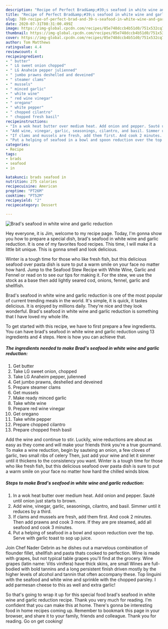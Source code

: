 ```yaml
---
description: "Recipe of Perfect Brad&amp;#39;s seafood in white wine and garlic reduction"
title: "Recipe of Perfect Brad&amp;#39;s seafood in white wine and garlic reduction"
slug: 789-recipe-of-perfect-brad-and-39-s-seafood-in-white-wine-and-garlic-reduction
date: 2020-07-31T08:31:00.499Z
image: https://img-global.cpcdn.com/recipes/05e748dccb4b51d0/751x532cq70/brads-seafood-in-white-wine-and-garlic-reduction-recipe-main-photo.jpg
thumbnail: https://img-global.cpcdn.com/recipes/05e748dccb4b51d0/751x532cq70/brads-seafood-in-white-wine-and-garlic-reduction-recipe-main-photo.jpg
cover: https://img-global.cpcdn.com/recipes/05e748dccb4b51d0/751x532cq70/brads-seafood-in-white-wine-and-garlic-reduction-recipe-main-photo.jpg
author: Tom Matthews
ratingvalue: 4.4
reviewcount: 4
recipeingredient:
- " butter"
- " LG sweet onion chopped"
- " LG Anaheim pepper julienned"
- " jumbo prawns deshelled and deveined"
- " steamer clams"
- " mussels"
- " minced garlic"
- " white wine"
- " red wine vinegar"
- " oregano"
- " white pepper"
- " chopped cilantro"
- " chopped fresh basil"
recipeinstructions:
- "In a wok heat butter over medium heat. Add onion and pepper. Sauté until onion just starts to brown."
- "Add wine, vinegar, garlic, seasonings, cilantro, and basil. Simmer until it reduces by a third."
- "If clams and mussels are fresh, add them first. And cook 2 minutes. Then add prawns and cook 3 more. If they are pre steamed, add all seafood and cook 3 minutes."
- "Put a helping of seafood in a bowl and spoon reduction over the top. Serve with garlic toast to sop up juice."
categories:
- Recipe
tags:
- brads
- seafood
- in

katakunci: brads seafood in 
nutrition: 275 calories
recipecuisine: American
preptime: "PT26M"
cooktime: "PT52M"
recipeyield: "2"
recipecategory: Dessert

---
```



![Brad&#39;s seafood in white wine and garlic reduction](https://img-global.cpcdn.com/recipes/05e748dccb4b51d0/751x532cq70/brads-seafood-in-white-wine-and-garlic-reduction-recipe-main-photo.jpg)

Hey everyone, it is Jim, welcome to my recipe page. Today, I'm gonna show you how to prepare a special dish, brad&#39;s seafood in white wine and garlic reduction. It is one of my favorites food recipes. This time, I will make it a little bit unique. This is gonna smell and look delicious.

Winter is a tough time for those who like fresh fish, but this delicious seafood over pasta dish is sure to put a warm smile on your face no matter how hard. Jump to the Seafood Stew Recipe with White Wine, Garlic and Fennel or read on to see our tips for making it. For the stew, we use the stock as a base then add lightly seared cod, onions, fennel, garlic and shellfish.

Brad&#39;s seafood in white wine and garlic reduction is one of the most popular of current trending meals in the world. It's simple, it is quick, it tastes delicious. It is enjoyed by millions daily. They're nice and they look wonderful. Brad&#39;s seafood in white wine and garlic reduction is something that I have loved my whole life.


To get started with this recipe, we have to first prepare a few ingredients. You can have brad&#39;s seafood in white wine and garlic reduction using 13 ingredients and 4 steps. Here is how you can achieve that.

<!--inarticleads1-->

##### The ingredients needed to make Brad&#39;s seafood in white wine and garlic reduction:

1. Get  butter
1. Take  LG sweet onion, chopped
1. Take  LG Anaheim pepper, julienned
1. Get  jumbo prawns, deshelled and deveined
1. Prepare  steamer clams
1. Get  mussels
1. Make ready  minced garlic
1. Take  white wine
1. Prepare  red wine vinegar
1. Get  oregano
1. Take  white pepper
1. Prepare  chopped cilantro
1. Prepare  chopped fresh basil


Add the wine and continue to stir. Luckily, wine reductions are about as easy as they come and will make your friends think you&#39;re a true gourmand. To make a wine reduction, begin by sauteing an onion, a few cloves of garlic, two small ribs of celery Then, just add your wine and let it simmer until it thickens to the consistency you want. Winter is a tough time for those who like fresh fish, but this delicious seafood over pasta dish is sure to put a warm smile on your face no matter how hard the chilled winds blow. 

<!--inarticleads2-->

##### Steps to make Brad&#39;s seafood in white wine and garlic reduction:

1. In a wok heat butter over medium heat. Add onion and pepper. Sauté until onion just starts to brown.
1. Add wine, vinegar, garlic, seasonings, cilantro, and basil. Simmer until it reduces by a third.
1. If clams and mussels are fresh, add them first. And cook 2 minutes. Then add prawns and cook 3 more. If they are pre steamed, add all seafood and cook 3 minutes.
1. Put a helping of seafood in a bowl and spoon reduction over the top. Serve with garlic toast to sop up juice.


Join Chef Nader Gebrin as he dishes out a marvelous combination of flounder fillet, shellfish and pasta thats cooked to perfection. Wine is made with grapes, but not typical table grapes you&#39;ll find at the grocery. Wine grapes (latin name: Vitis vinifera) have thick skins, are small Wines are full-bodied with bold tannins and a long persistent finish driven mostly by the higher levels of alcohol and tannin that often accompany these. Top linguini with the seafood and white wine and sprinkle with the chopped parsley. I add parmesan cheese to this as well and extra garlic! 

So that's going to wrap it up for this special food brad&#39;s seafood in white wine and garlic reduction recipe. Thank you very much for reading. I'm confident that you can make this at home. There's gonna be interesting food in home recipes coming up. Remember to bookmark this page in your browser, and share it to your family, friends and colleague. Thank you for reading. Go on get cooking!
